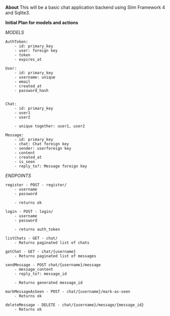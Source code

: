 **About**
This will be a basic chat application backend using Slim Framework 4 and Sqlite3.

**Initial Plan for models and actions**

*MODELS*

    AuthToken:
        - id: primary_key
        - user: foreign key
        - token
        - expires_at
    
    User:
        - id: primary_key
        - username: unique
        - email
        - created_at
        - password_hash


    Chat:
        - id: primary_key
        - user1
        - user2

        - unique together: user1, user2

    Message:
        - id: primary_key
        - chat: Chat foreign key
        - sender: userforeign key
        - content
        - created_at
        - is_seen
        - reply_to?: Message foreign key

*ENDPOINTS*

    register - POST - register/
        - username
        - password

        - returns ok

    login - POST - login/
        - username
        - password

        - returns auth_token

    listChats - GET - chat/
        - Returns paginated list of chats

    getChat - GET - chat/{username}
        - Returns paginated list of messages

    sendMessage - POST chat/{username}/message
        - message_content
        - reply_to?: message_id

        - Returns generated message_id

    markMessageAsSeen - POST - chat/{username}/mark-as-seen
        - Returns ok

    deleteMessage - DELETE - chat/{username}/message/{message_id}
        - Returns ok
